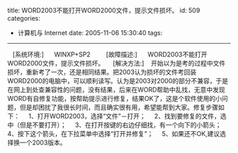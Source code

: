 title: WORD2003不能打开WORD2000文件，提示文件损坏。
id: 509
categories:
  - 计算机与 Internet
date: 2005-11-06 15:30:40
tags:
---

<div id="msgcns!9697D6160EFEBC17!367" class="bvMsg"><div>
   [系统环境:]      WINXP+SP2      
   [故障描述:]      WORD2003不能打开WORD2000文件，提示文件损坏。
    [解决方法:]    开始以为是考的过程中文件损坏，重新考了一次，还是相同结果。把2003认为损坏的文件考回装WORD2000的电脑中，可以顺利读写。认为是2003对2000的部分不兼容，于是在网上到处查兼容性的问题，没有结果，后来在WORD帮助中乱找，无意中发现WORD有自修复功能，按帮助提示进行修复，结果OK了，这是个软件使用的小问题，但是却困扰了我很长时间，而且确实很有用，希望能帮到大家。修复步骤如下：
    1、打开WORD2003，选择“文件”－打开；
    2、找到要修复的文件，选中（但是不要打开）；
    3、在打开按键的右边仔细找，有一个向下的小箭头；
    4、按下这个箭头，在下拉菜单中选择“打开并修复”；
    5、如果还不OK,建议选择换一个2003版本。</div></div>